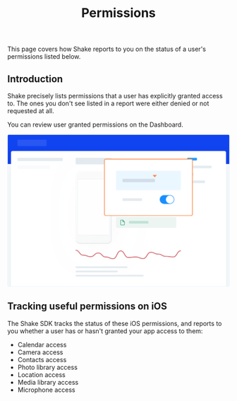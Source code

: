 ﻿---
id: permissions
title: Permissions
---
This page covers how Shake reports to you on the status of a user's permissions listed below.

## Introduction
Shake precisely lists permissions that a user has explicitly granted access to.
The ones you don't see listed in a report were either denied or not requested at all.

You can review user granted permissions on the Dashboard.

![Permissions screen](../assets/permissions_screen.png)

## Tracking useful permissions on iOS
The Shake SDK tracks the status of these  iOS permissions, and reports to 
you whether a user has or hasn't granted your app access to them:

* Calendar access
* Camera access
* Contacts access
* Photo library access
* Location access
* Media library access
* Microphone access

